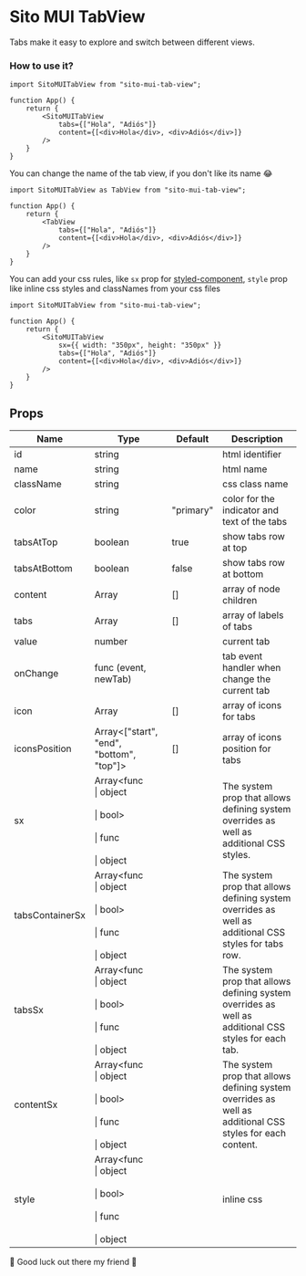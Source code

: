 # Sito MUI TabView

Tabs make it easy to explore and switch between different views.

### How to use it?

```
import SitoMUITabView from "sito-mui-tab-view";

function App() {
    return {
        <SitoMUITabView
            tabs={["Hola", "Adiós"]}
            content={[<div>Hola</div>, <div>Adiós</div>]}
        />
    }
}

```

You can change the name of the tab view, if you don't like its name 😂

```
import SitoMUITabView as TabView from "sito-mui-tab-view";

function App() {
    return {
        <TabView
            tabs={["Hola", "Adiós"]}
            content={[<div>Hola</div>, <div>Adiós</div>]}
        />
    }
}

```

You can add your css rules, like `sx` prop for [styled-component](https://emotion.sh/docs/introduction), `style` prop like inline css styles and classNames from your css files

```
import SitoMUITabView from "sito-mui-tab-view";

function App() {
    return {
        <SitoMUITabView
            sx={{ width: "350px", height: "350px" }}
            tabs={["Hola", "Adiós"]}
            content={[<div>Hola</div>, <div>Adiós</div>]}
        />
    }
}

```

## Props

| Name            | Type                                                                    | Default   | Description                                                                                              |
| --------------- | ----------------------------------------------------------------------- | --------- | -------------------------------------------------------------------------------------------------------- |
| id              | string                                                                  |           | html identifier                                                                                          |
| name            | string                                                                  |           | html name                                                                                                |
| className       | string                                                                  |           | css class name                                                                                           |
| color           | string                                                                  | "primary" | color for the indicator and text of the tabs                                                             |
| tabsAtTop       | boolean                                                                 | true      | show tabs row at top                                                                                     |
| tabsAtBottom    | boolean                                                                 | false     | show tabs row at bottom                                                                                  |
| content         | Array<node>                                                             | []        | array of node children                                                                                   |
| tabs            | Array<string>                                                           | []        | array of labels of tabs                                                                                  |
| value           | number                                                                  |           | current tab                                                                                              |
| onChange        | func (event, newTab)                                                    |           | tab event handler when change the current tab                                                            |
| icon            | Array<node>                                                             | []        | array of icons for tabs                                                                                  |
| iconsPosition   | Array<["start", "end", "bottom", "top"]>                                | []        | array of icons position for tabs                                                                         |
| sx              | Array<func<br>\| object<br><br>\| bool><br><br>\| func<br><br>\| object |           | The system prop that allows defining system overrides as well as additional CSS styles.                  |
| tabsContainerSx | Array<func<br>\| object<br><br>\| bool><br><br>\| func<br><br>\| object |           | The system prop that allows defining system overrides as well as additional CSS styles for tabs row.     |
| tabsSx          | Array<func<br>\| object<br><br>\| bool><br><br>\| func<br><br>\| object |           | The system prop that allows defining system overrides as well as additional CSS styles for each tab.     |
| contentSx       | Array<func<br>\| object<br><br>\| bool><br><br>\| func<br><br>\| object |           | The system prop that allows defining system overrides as well as additional CSS styles for each content. |
| style           | Array<func<br>\| object<br><br>\| bool><br><br>\| func<br><br>\| object |           | inline css                                                                                               |

🙌 Good luck out there my friend 🙌
